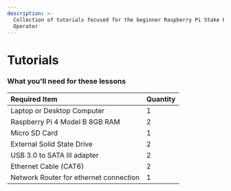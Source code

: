```yaml
---
description: >-
  Collection of tutorials focused for the beginner Raspberry Pi Stake Pool
  Operator
---
```


# Tutorials

### What you'll need for these lessons

| Required Item   | Quantity |
| :--- | :--- |
| Laptop or Desktop Computer | 1 |
| Raspberry Pi 4 Model B 8GB RAM | 2 |
| Micro SD Card | 1 |
| External Solid State Drive  | 2 |
| USB 3.0 to SATA III adapter | 2 |
| Ethernet Cable \(CAT6\) | 2 |
| Network Router for ethernet connection | 1 |



